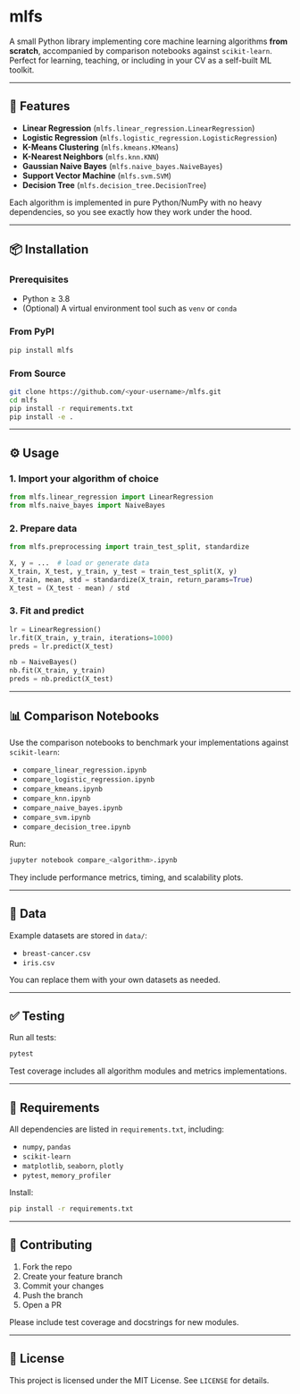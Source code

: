 # mlfs

A small Python library implementing core machine learning algorithms **from scratch**, accompanied by comparison notebooks against `scikit-learn`. Perfect for learning, teaching, or including in your CV as a self-built ML toolkit.

---

## 🚀 Features

- **Linear Regression** (`mlfs.linear_regression.LinearRegression`)  
- **Logistic Regression** (`mlfs.logistic_regression.LogisticRegression`)  
- **K-Means Clustering** (`mlfs.kmeans.KMeans`)  
- **K-Nearest Neighbors** (`mlfs.knn.KNN`)  
- **Gaussian Naive Bayes** (`mlfs.naive_bayes.NaiveBayes`)  
- **Support Vector Machine** (`mlfs.svm.SVM`)  
- **Decision Tree** (`mlfs.decision_tree.DecisionTree`)  

Each algorithm is implemented in pure Python/NumPy with no heavy dependencies, so you see exactly how they work under the hood.

---

## 📦 Installation

### Prerequisites

- Python ≥ 3.8  
- (Optional) A virtual environment tool such as `venv` or `conda`

### From PyPI

```bash
pip install mlfs
```

### From Source

```bash
git clone https://github.com/<your-username>/mlfs.git
cd mlfs
pip install -r requirements.txt
pip install -e .
```

---

## ⚙️ Usage

### 1. Import your algorithm of choice

```python
from mlfs.linear_regression import LinearRegression
from mlfs.naive_bayes import NaiveBayes
```

### 2. Prepare data

```python
from mlfs.preprocessing import train_test_split, standardize

X, y = ...  # load or generate data
X_train, X_test, y_train, y_test = train_test_split(X, y)
X_train, mean, std = standardize(X_train, return_params=True)
X_test = (X_test - mean) / std
```

### 3. Fit and predict

```python
lr = LinearRegression()
lr.fit(X_train, y_train, iterations=1000)
preds = lr.predict(X_test)

nb = NaiveBayes()
nb.fit(X_train, y_train)
preds = nb.predict(X_test)
```

---

## 📊 Comparison Notebooks

Use the comparison notebooks to benchmark your implementations against `scikit-learn`:

- `compare_linear_regression.ipynb`  
- `compare_logistic_regression.ipynb`  
- `compare_kmeans.ipynb`  
- `compare_knn.ipynb`  
- `compare_naive_bayes.ipynb`  
- `compare_svm.ipynb`  
- `compare_decision_tree.ipynb`  

Run:

```bash
jupyter notebook compare_<algorithm>.ipynb
```

They include performance metrics, timing, and scalability plots.

---

## 📁 Data

Example datasets are stored in `data/`:

- `breast-cancer.csv`  
- `iris.csv`  

You can replace them with your own datasets as needed.

---

## ✅ Testing

Run all tests:

```bash
pytest
```

Test coverage includes all algorithm modules and metrics implementations.

---

## 📑 Requirements

All dependencies are listed in `requirements.txt`, including:

- `numpy`, `pandas`  
- `scikit-learn`  
- `matplotlib`, `seaborn`, `plotly`  
- `pytest`, `memory_profiler`

Install:

```bash
pip install -r requirements.txt
```

---

## 🤝 Contributing

1. Fork the repo  
2. Create your feature branch  
3. Commit your changes  
4. Push the branch  
5. Open a PR

Please include test coverage and docstrings for new modules.

---

## 📜 License

This project is licensed under the MIT License. See `LICENSE` for details.
